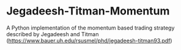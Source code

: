 # Jegadeesh-Titman-Momentum
A Python implementation of the momentum based trading strategy described by Jegadeesh and Titman (https://www.bauer.uh.edu/rsusmel/phd/jegadeesh-titman93.pdf)
